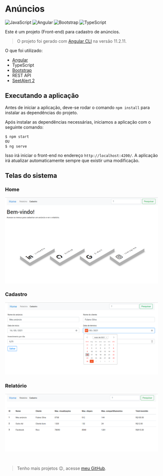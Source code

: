 # Anúncios

![JavaScript](https://img.shields.io/badge/-JavaScript-333333?style=flat&logo=javascript)
![Angular](https://img.shields.io/badge/-Angular-333333?style=flat&logo=angular&logoColor=E23237)
![Bootstrap](https://img.shields.io/badge/-Bootstrap-333333?style=flat&logo=bootstrap&logoColor=563D7C)
![TypeScript](https://img.shields.io/badge/-TypeScript-333333?style=flat&logo=typescript)

Este é um projeto (Front-end) para cadastro de anúncios.

> O projeto foi gerado com [Angular CLI](https://github.com/angular/angular-cli) na versão 11.2.11.

O que foi utilizado:
- [Angular](https://angular.io/)
- TypeScript
- [Bootstrap](https://getbootstrap.com/docs/4.0/getting-started/introduction/)
- REST API
- [SeetAlert 2](https://sweetalert2.github.io/)

## Executando a aplicação

Antes de iniciar a aplicação, deve-se rodar o comando ```npm install``` para instalar as dependências do projeto.

Após instalar as dependências necessárias, iniciamos a aplicação com o seguinte comando:
```
$ npm start
OU
$ ng serve
```

Isso irá iniciar o front-end no endereço `http://localhost:4200/`. A aplicação irá atualizar automaticamente sempre que existir uma modificação.

## Telas do sistema

### Home

![Página inicial](images/home.png)

### Cadastro

![Cadastro](images/cadastro.png)

### Relatório

![Relatório](images/relatorio.png)


<br>

> Tenho mais projetos :wink:, acesse [meu GitHub](https://github.com/HarllanAndrye).

